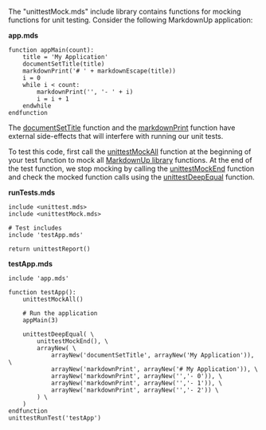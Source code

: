 The "unittestMock.mds" include library contains functions for mocking functions for unit testing.
Consider the following MarkdownUp application:

**app.mds**

~~~ bare-script
function appMain(count):
    title = 'My Application'
    documentSetTitle(title)
    markdownPrint('# ' + markdownEscape(title))
    i = 0
    while i < count:
        markdownPrint('', '- ' + i)
        i = i + 1
    endwhile
endfunction
~~~

The
[documentSetTitle](https://craigahobbs.github.io/markdown-up/library/#var.vGroup='Document'&documentsettitle)
function and the
[markdownPrint](https://craigahobbs.github.io/markdown-up/library/#var.vGroup='Markdown'&markdownprint)
function have external side-effects that will interfere with running our unit tests.

To test this code, first call the [unittestMockAll](#unittestmockall) function at the beginning of
your test function to mock all
[MarkdownUp library](https://craigahobbs.github.io/markdown-up/library/)
functions. At the end of the test function, we stop mocking by calling the
[unittestMockEnd](#unittestmockend) function and check the mocked function calls using the
[unittestDeepEqual](#var.vGroup='unittest.mds'&unittestdeepequal) function.

**runTests.mds**

~~~ bare-script
include <unittest.mds>
include <unittestMock.mds>

# Test includes
include 'testApp.mds'

return unittestReport()
~~~

**testApp.mds**

~~~ bare-script
include 'app.mds'

function testApp():
    unittestMockAll()

    # Run the application
    appMain(3)

    unittestDeepEqual( \
        unittestMockEnd(), \
        arrayNew( \
            arrayNew('documentSetTitle', arrayNew('My Application')), \
            arrayNew('markdownPrint', arrayNew('# My Application')), \
            arrayNew('markdownPrint', arrayNew('','- 0')), \
            arrayNew('markdownPrint', arrayNew('','- 1')), \
            arrayNew('markdownPrint', arrayNew('','- 2')) \
        ) \
    )
endfunction
unittestRunTest('testApp')
~~~
